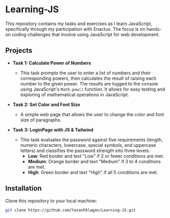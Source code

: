 # Learning-JS

This repository contains my tasks and exercises as I learn JavaScript, specifically through my participation with Enactus.
The focus is on hands-on coding challenges that involve using JavaScript for web development.

## Projects

- **Task 1: Calculate Power of Numbers**
  - This task prompts the user to enter a list of numbers and their corresponding powers, then calculates the result of raising each number to the given power. 
    The results are logged to the console using JavaScript's `Math.pow()` function. 
    It allows for easy testing and exploring of mathematical operations in JavaScript.

- **Task 2: Set Color and Font Size**
  - A simple web page that allows the user to change the color and font size of paragraphs.

- **Task 3: LoginPage with JS & Tailwind**
  - This task evaluates the password against five requirements (length, numeric characters, lowercase, special symbols, and uppercase letters) and classifies the password strength into three levels:
    - **Low**: Red border and text "Low" if 2 or fewer conditions are met.
    - **Medium**: Orange border and text "Medium" if 3 to 4 conditions are met.
    - **High**: Green border and text "High" if all 5 conditions are met.
  
## Installation
Clone this repository to your local machine:

```bash
git clone https://github.com/YazanFAlagan/Learning-JS.git
